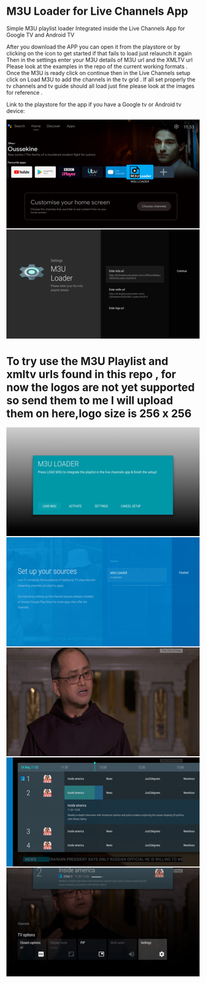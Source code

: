 # M3U Loader for Live Channels App
 Simple M3U playlist loader Integrated inside the Live Channels App for Google TV and Android TV

After you download the APP you can open it from the playstore or by clicking on the icon to get started if that fails to load just relaunch it again
Then in the settings enter your M3U details of M3U url and the XMLTV url Please look at the examples in the repo of the current working formats .
Once the M3U is ready click on continue then in the Live Channels setup click on Load M3U to add the channels in the tv grid .
If all set properly the tv channels and tv guide should all load just fine please look at the images for reference .

Link to the playstore for the app if you have a Google tv or Android tv device:

![Screenshots](https://github.com/princeolivier78/M3U-Loader-for-Live-Channels-App/blob/main/Screenshots/Android%20TV%20Home_20220524_115322.png)
![Screenshots](https://github.com/princeolivier78/M3U-Loader-for-Live-Channels-App/blob/main/Screenshots/M3U%20LOADER_20220524_115455.png)
# To try use the M3U Playlist and xmltv urls found in this repo , for now the logos are not yet supported so send them to me I will upload them on here,logo size is 256 x 256
![Screenshots](https://github.com/princeolivier78/M3U-Loader-for-Live-Channels-App/blob/main/Screenshots/M3U%20LOADER_20220524_115434.png)
![Screenshots](https://github.com/princeolivier78/M3U-Loader-for-Live-Channels-App/blob/main/Screenshots/Live%20Channels_20220524_115416.png)
![Screenshots](https://github.com/princeolivier78/M3U-Loader-for-Live-Channels-App/blob/main/Screenshots/Live%20Channels_20220524_115354.png)
![Screenshots](https://github.com/princeolivier78/M3U-Loader-for-Live-Channels-App/blob/main/Screenshots/Live%20Channels_20220524_115343.png)
![Screenshots](https://github.com/princeolivier78/M3U-Loader-for-Live-Channels-App/blob/main/Screenshots/Live%20Channels_20220524_115403.png)
